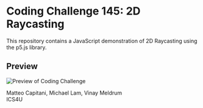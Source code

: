 # Coding Challenge 145: 2D Raycasting
This repository contains a JavaScript demonstration of 2D Raycasting using the p5.js library.

## Preview
![Preview of Coding Challenge](https://media.giphy.com/media/RN8R0AxcZ7Snx1i93R/giphy.gif)

Matteo Capitani, Michael Lam, Vinay Meldrum  
ICS4U

